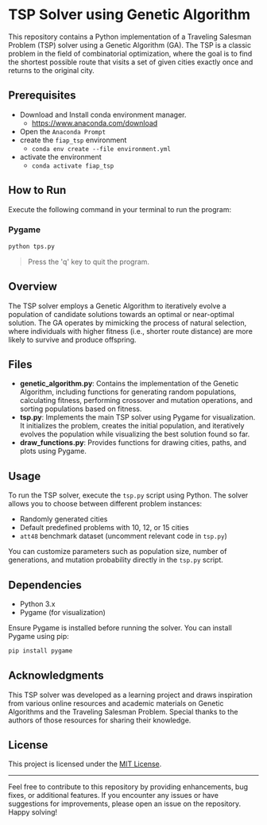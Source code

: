 # TSP Solver using Genetic Algorithm

This repository contains a Python implementation of a Traveling Salesman Problem (TSP) solver using a Genetic Algorithm (GA). The TSP is a classic problem in the field of combinatorial optimization, where the goal is to find the shortest possible route that visits a set of given cities exactly once and returns to the original city.

## Prerequisites

- Download and Install conda environment manager.
  -  https://www.anaconda.com/download
- Open the `Anaconda Prompt`
- create the `fiap_tsp` environment
  - `conda env create --file environment.yml`
- activate the environment
  - `conda activate fiap_tsp`  

## How to Run

Execute the following command in your terminal to run the program:

### Pygame
```bash
python tps.py
```
> Press the 'q' key to quit the program.



## Overview

The TSP solver employs a Genetic Algorithm to iteratively evolve a population of candidate solutions towards an optimal or near-optimal solution. The GA operates by mimicking the process of natural selection, where individuals with higher fitness (i.e., shorter route distance) are more likely to survive and produce offspring.

## Files

- **genetic_algorithm.py**: Contains the implementation of the Genetic Algorithm, including functions for generating random populations, calculating fitness, performing crossover and mutation operations, and sorting populations based on fitness.
- **tsp.py**: Implements the main TSP solver using Pygame for visualization. It initializes the problem, creates the initial population, and iteratively evolves the population while visualizing the best solution found so far.
- **draw_functions.py**: Provides functions for drawing cities, paths, and plots using Pygame.

## Usage

To run the TSP solver, execute the `tsp.py` script using Python. The solver allows you to choose between different problem instances:

- Randomly generated cities
- Default predefined problems with 10, 12, or 15 cities
- `att48` benchmark dataset (uncomment relevant code in `tsp.py`)

You can customize parameters such as population size, number of generations, and mutation probability directly in the `tsp.py` script.

## Dependencies

- Python 3.x
- Pygame (for visualization)

Ensure Pygame is installed before running the solver. You can install Pygame using pip:

```bash
pip install pygame
```

## Acknowledgments

This TSP solver was developed as a learning project and draws inspiration from various online resources and academic materials on Genetic Algorithms and the Traveling Salesman Problem. Special thanks to the authors of those resources for sharing their knowledge.

## License

This project is licensed under the [MIT License](LICENSE).

---

Feel free to contribute to this repository by providing enhancements, bug fixes, or additional features. If you encounter any issues or have suggestions for improvements, please open an issue on the repository. Happy solving!